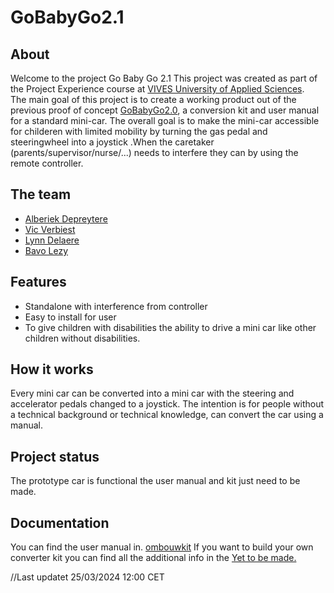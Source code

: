 # GoBabyGo2.1

## About 

Welcome to the project Go Baby Go 2.1
This project was created as part of the Project Experience course at [VIVES University of Applied Sciences](https://www.vives.be/en).  
The main goal of this project is to create a working product out of the previous proof of concept [GoBabyGo2.0](https://github.com/vives-project-xp/GoBabyGo2.0), a conversion kit and user manual for a standard mini-car.
The overall goal is to make the mini-car accessible for childeren with limited mobility by turning the gas pedal and steeringwheel into a joystick .When the caretaker (parents/supervisor/nurse/...) needs to interfere they can by using the remote controller. 

## The team

- [Alberiek Depreytere](https://github.com/AlberiekDepreytere)
- [Vic Verbiest](https://github.com/Vic-Verbiest)
- [Lynn Delaere](https://github.com/LynnDelaere)
- [Bavo Lezy](https://github.com/bavolezy)

## Features

- Standalone with interference from controller
- Easy to install for user
- To give children with disabilities the ability to drive a mini car like other children without disabilities.

## How it works
 
Every mini car can be converted into a mini car with the steering and accelerator pedals changed
to a joystick. The intention is for people without a technical background or
technical knowledge, can convert the car using a manual.

## Project status 

The prototype car is functional the user manual and kit just need to be made.

## Documentation

 You can find the user manual in. [ombouwkit](/Documentation/Ombouwkit.md)
 If you want to build your own converter kit you can find all the additional info in the [Yet to be made.]()

//Last updatet 25/03/2024 12:00 CET
